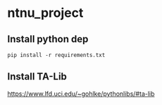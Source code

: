 # ntnu_project
## Install python dep
```
pip install -r requirements.txt
```

## Install TA-Lib
https://www.lfd.uci.edu/~gohlke/pythonlibs/#ta-lib
